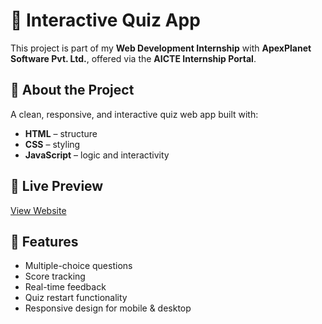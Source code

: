 # 🧠 Interactive Quiz App

This project is part of my **Web Development Internship** with **ApexPlanet Software Pvt. Ltd.**, offered via the **AICTE Internship Portal**.

## 📌 About the Project
A clean, responsive, and interactive quiz web app built with:
- **HTML** – structure
- **CSS** – styling
- **JavaScript** – logic and interactivity


## 🔗 Live Preview
[View Website](https://purnabratapanja.github.io/quiz-app/)

## 🎯 Features
- Multiple-choice questions
- Score tracking
- Real-time feedback
- Quiz restart functionality
- Responsive design for mobile & desktop



